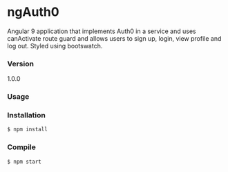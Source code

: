 # ngAuth0

Angular 9 application that implements Auth0 in a service and uses canActivate route guard and allows users to sign up, login, view profile and log out. Styled using bootswatch.

### Version
1.0.0



### Usage


### Installation

```sh
$ npm install
```

### Compile


```sh
$ npm start
```
